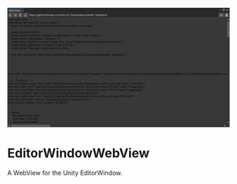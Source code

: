 ![EditorWindow WebView](/EditorWindowWebView.png)

# EditorWindowWebView
A WebView for the Unity EditorWindow.
